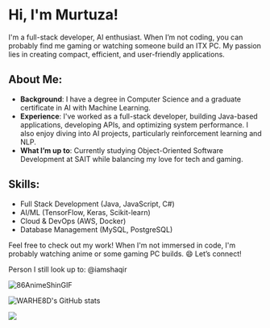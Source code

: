 # Hi, I'm Murtuza!

I'm a full-stack developer, AI enthusiast. When I’m not coding, you can probably find me gaming or watching someone build an ITX PC. My passion lies in creating compact, efficient, and user-friendly applications.

## About Me:
- **Background**: I have a degree in Computer Science and a graduate certificate in AI with Machine Learning.
- **Experience**: I've worked as a full-stack developer, building Java-based applications, developing APIs, and optimizing system performance. I also enjoy diving into AI projects, particularly reinforcement learning and NLP.
- **What I’m up to**: Currently studying Object-Oriented Software Development at SAIT while balancing my love for tech and gaming.

## Skills:
- Full Stack Development (Java, JavaScript, C#)
- AI/ML (TensorFlow, Keras, Scikit-learn)
- Cloud & DevOps (AWS, Docker)
- Database Management (MySQL, PostgreSQL)

Feel free to check out my work! When I'm not immersed in code, I'm probably watching anime or some gaming PC builds. 😄 Let’s connect!

Person I still look up to: @iamshaqir

![86AnimeShinGIF](https://github.com/user-attachments/assets/d9d8757c-d2bd-4f83-a8b3-6d256291a4d8)

![WARHE8D's GitHub stats](https://github-readme-stats.vercel.app/api?username=WARHE8D&theme=midnight-purple&show_icons=true)

![](https://github-readme-stats.vercel.app/api/top-langs/?username=WARHE8D&theme=dark&hide_border=false&include_all_commits=false&count_private=false&layout=compact)
